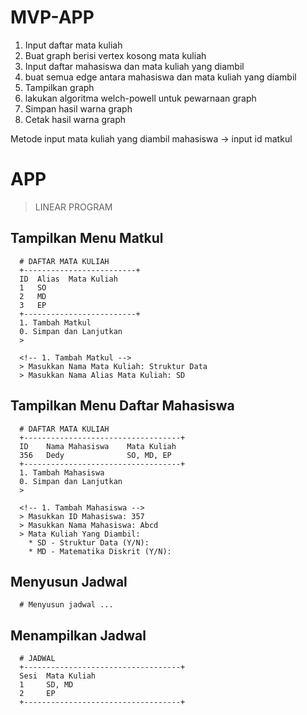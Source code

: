 # MVP-APP
  1. Input daftar mata kuliah
  2. Buat graph berisi vertex kosong mata kuliah
  3. Input daftar mahasiswa dan mata kuliah yang diambil
  4. buat semua edge antara mahasiswa dan mata kuliah yang diambil
  5. Tampilkan graph
  6. lakukan algoritma welch-powell untuk pewarnaan graph
  7. Simpan hasil warna graph
  8. Cetak hasil warna graph

Metode input mata kuliah yang diambil mahasiswa -> input id matkul

# APP
  > LINEAR PROGRAM
  ##  Tampilkan Menu Matkul

      # DAFTAR MATA KULIAH
      +-------------------------+
      ID  Alias  Mata Kuliah
      1   SO
      2   MD
      3   EP
      +-------------------------+
      1. Tambah Matkul
      0. Simpan dan Lanjutkan
      > 

      <!-- 1. Tambah Matkul -->
      > Masukkan Nama Mata Kuliah: Struktur Data
      > Masukkan Nama Alias Mata Kuliah: SD

  ##  Tampilkan Menu Daftar Mahasiswa
      # DAFTAR MATA KULIAH
      +-----------------------------------+
      ID    Nama Mahasiswa    Mata Kuliah
      356   Dedy              SO, MD, EP
      +-----------------------------------+
      1. Tambah Mahasiswa
      0. Simpan dan Lanjutkan
      > 

      <!-- 1. Tambah Mahasiswa -->
      > Masukkan ID Mahasiswa: 357
      > Masukkan Nama Mahasiswa: Abcd
      > Mata Kuliah Yang Diambil:
        * SD - Struktur Data (Y/N):
        * MD - Matematika Diskrit (Y/N):

  ##  Menyusun Jadwal
      # Menyusun jadwal ...

  ##  Menampilkan Jadwal
      # JADWAL
      +-----------------------------------+
      Sesi  Mata Kuliah
      1     SD, MD
      2     EP
      +-----------------------------------+

